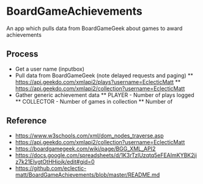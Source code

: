 # BoardGameAchievements
An app which pulls data from BoardGameGeek about games to award achievements


## Process

* Get a user name (inputbox)
* Pull data from BoardGameGeek (note delayed requests and paging)
** https://api.geekdo.com/xmlapi2/plays?username=EclecticMatt
** https://api.geekdo.com/xmlapi2/collection?username=EclecticMatt
* Gather generic achievement data
** PLAYER - Number of plays logged
** COLLECTOR - Number of games in collection
** Number of

## Reference

* https://www.w3schools.com/xml/dom_nodes_traverse.asp
* https://api.geekdo.com/xmlapi2/collection?username=EclecticMatt
* https://boardgamegeek.com/wiki/page/BGG_XML_API2
* https://docs.google.com/spreadsheets/d/1K3rTzlUzqtq5eFEAImKYBK2jiz7k21EIygtOtHHiojk/edit#gid=0
* https://github.com/eclectic-matt/BoardGameAchievements/blob/master/README.md
